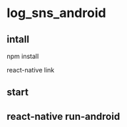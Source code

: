 # log_sns_android


## intall
   npm install

   react-native link

## start


## react-native run-android
